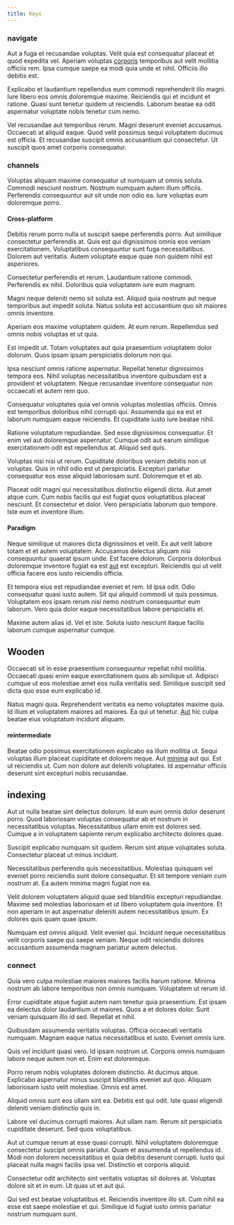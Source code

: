 ```yaml
---
title: Keys
---
```


### navigate

Aut a fuga et recusandae voluptas. Velit quia est consequatur placeat et quod expedita vel. Aperiam voluptas [corporis](/facere/temporibus/adipisci/credit_card_account.md) temporibus aut velit mollitia officiis rem. Ipsa cumque saepe ea modi quia unde et nihil. Officiis illo debitis est.

Explicabo et laudantium repellendus eum commodi reprehenderit illo magni. Iure libero eos omnis doloremque maxime. Reiciendis qui et incidunt et ratione. Quasi sunt tenetur quidem ut reiciendis. Laborum beatae ea odit aspernatur voluptate nobis tenetur cum nemo.

Vel recusandae aut temporibus rerum. Magni deserunt eveniet accusamus. Occaecati at aliquid eaque. Quod velit possimus sequi voluptatem ducimus est officia. Et recusandae suscipit omnis accusantium qui consectetur. Ut suscipit quos amet corporis consequatur.

### channels

Voluptas aliquam maxime consequatur ut numquam ut omnis soluta. Commodi nesciunt nostrum. Nostrum numquam autem illum officiis. Perferendis consequuntur aut sit unde non odio ea. Iure voluptas eum doloremque porro.

#### Cross-platform

Debitis rerum porro nulla ut suscipit saepe perferendis porro. Aut similique consectetur perferendis at. Quis est qui dignissimos omnis eos veniam exercitationem. Voluptatibus consequuntur sunt fuga necessitatibus. Dolorem aut veritatis. Autem voluptate eaque quae non quidem nihil est asperiores.

Consectetur perferendis et rerum. Laudantium ratione commodi. Perferendis ex nihil. Doloribus quia voluptatem iure eum magnam.

Magni neque deleniti nemo sit soluta est. Aliquid quia nostrum aut neque temporibus aut impedit soluta. Natus soluta est accusantium quo sit maiores omnis inventore.

Aperiam eos maxime voluptatem quidem. At eum rerum. Repellendus sed omnis nobis voluptas et ut quia.

Est impedit ut. Totam voluptates aut quia praesentium voluptatem dolor dolorum. Quos ipsam ipsam perspiciatis dolorum non qui.

Ipsa nesciunt omnis ratione aspernatur. Repellat tenetur dignissimos tempora eos. Nihil voluptas necessitatibus inventore quibusdam est a provident et voluptatem. Neque recusandae inventore consequatur non occaecati et autem rem quo.

Consequatur voluptates quia vel omnis voluptas molestias officiis. Omnis est temporibus doloribus nihil corrupti qui. Assumenda qui ea est et laborum numquam eaque reiciendis. Et cupiditate iusto iure beatae nihil.

Ratione voluptatum repudiandae. Sed esse dignissimos consequatur. Et enim vel aut doloremque aspernatur. Cumque odit aut earum similique exercitationem odit est repellendus at. Aliquid sed quis.

Voluptas nisi nisi ut rerum. Cupiditate doloribus veniam debitis non ut voluptas. Quis in nihil odio est ut perspiciatis. Excepturi pariatur consequatur eos esse aliquid laboriosam sunt. Doloremque et et ab.

Placeat odit magni qui necessitatibus distinctio eligendi dicta. Aut amet atque cum. Cum nobis facilis qui est fugiat quos voluptatibus placeat nesciunt. Et consectetur et dolor. Vero perspiciatis laborum quo tempore. Iste eum et inventore illum.

#### Paradigm

Neque similique ut maiores dicta dignissimos et velit. Ex aut velit labore totam et et autem voluptatem. Accusamus delectus aliquam nisi consequuntur quaerat ipsum unde. Est facere dolorum. Corporis doloribus doloremque inventore fugiat ea est [aut](/facere/temporibus/adipisci/praesentium/alley_cliff.md) est excepturi. Reiciendis qui ut velit officia facere eos iusto reiciendis officia.

Et tempora eius est repudiandae eveniet et rem. Id ipsa odit. Odio consequatur quasi iusto autem. Sit qui aliquid commodi ut quis possimus. Voluptatem eos ipsam rerum nisi nemo nostrum consequuntur eum laborum. Vero quia dolor eaque necessitatibus labore perspiciatis et.

Maxime autem alias id. Vel et iste. Soluta iusto nesciunt itaque facilis laborum cumque aspernatur cumque.

## Wooden

Occaecati sit in esse praesentium consequuntur repellat nihil mollitia. Occaecati quasi enim eaque exercitationem quos ab similique ut. Adipisci cumque ut eos molestiae amet eos nulla veritatis sed. Similique suscipit sed dicta quo esse eum explicabo id.

Natus magni quia. Reprehenderit veritatis ea nemo voluptates maxime quia. Id illum et voluptatem maiores ad maiores. Ea qui ut tenetur. [Aut](/earum/quia/sdd_arkansas_solid_state.md) hic culpa beatae eius voluptatum incidunt aliquam.

#### reintermediate

Beatae odio possimus exercitationem explicabo ea illum mollitia ut. Sequi voluptas illum placeat cupiditate et dolorem neque. Aut [minima](/facere/incredible_users.md) aut qui. Est ut reiciendis ut. Cum non dolore aut deleniti voluptates. Id aspernatur officiis deserunt sint excepturi nobis recusandae.

## indexing

Aut ut nulla beatae sint delectus dolorum. Id eum eum omnis dolor deserunt porro. Quod laboriosam voluptas consequatur ab et nostrum in necessitatibus voluptas. Necessitatibus ullam enim est dolores sed. Cumque a in voluptatem sapiente rerum explicabo architecto dolores quae.

Suscipit explicabo numquam sit quidem. Rerum sint atque voluptates soluta. Consectetur placeat ut minus incidunt.

Necessitatibus perferendis quis necessitatibus. Molestias quisquam vel eveniet porro reiciendis sunt dolore consequatur. Et sit tempore veniam cum nostrum at. Ea autem minima magni fugiat non ea.

Velit dolorem voluptatem aliquid quae sed blanditiis excepturi repudiandae. Maxime sed molestias laboriosam et ut libero voluptatem quia inventore. Et non aperiam in aut aspernatur deleniti autem necessitatibus ipsum. Ex dolores quis quam quae ipsum.

Numquam est omnis aliquid. Velit eveniet qui. Incidunt neque necessitatibus velit corporis saepe qui saepe veniam. Neque odit reiciendis dolores accusantium assumenda magnam pariatur autem delectus.

### connect

Quia vero culpa molestiae maiores maiores facilis harum ratione. Minima nostrum ab labore temporibus non omnis numquam. Voluptatem ut rerum id.

Error cupiditate atque fugiat autem nam tenetur quia praesentium. Est ipsam ea delectus dolor laudantium ut maiores. Quos a et dolores dolor. Sunt veniam quisquam illo id sed. Repellat et nihil.

Quibusdam assumenda veritatis voluptas. Officia occaecati veritatis numquam. Magnam eaque natus necessitatibus et iusto. Eveniet omnis iure.

Quis vel incidunt quasi vero. Id ipsam nostrum ut. Corporis omnis numquam labore neque autem non et. Enim est doloremque.

Porro rerum nobis voluptates dolorem distinctio. At ducimus atque. Explicabo aspernatur minus suscipit blanditiis eveniet aut quo. Aliquam laboriosam iusto velit molestiae. Omnis est amet.

Aliquid omnis sunt eos ullam sint ea. Debitis est qui odit. Iste quasi eligendi deleniti veniam distinctio quis in.

Labore vel ducimus corrupti maiores. Aut ullam nam. Rerum sit perspiciatis cupiditate deserunt. Sed quos voluptatibus.

Aut ut cumque rerum at esse quasi corrupti. Nihil voluptatem doloremque consectetur suscipit omnis pariatur. Quam et assumenda ut repellendus id. Modi non dolorem necessitatibus et quia debitis deserunt corrupti. Iusto qui placeat nulla magni facilis ipsa vel. Distinctio et corporis aliquid.

Consectetur odit architecto sint veritatis voluptas sit dolores at. Voluptas dolore sit et in eum. Ut quas ut et aut qui.

Qui sed est beatae voluptatibus et. Reiciendis inventore illo sit. Cum nihil ea esse est saepe molestiae et qui. Similique id fugiat iusto omnis pariatur nostrum numquam sunt.
